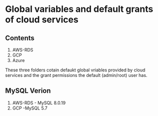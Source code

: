# Global variables and default grants of cloud services
## Contents
1. AWS-RDS
2. GCP
3. Azure

These three folders cotain defaukt global vriables provided by cloud services and the grant permissions the default (admin/root) user has.

## MySQL Verion
1. AWS-RDS - MySQL 8.0.19
2. GCP -MySQL 5.7



